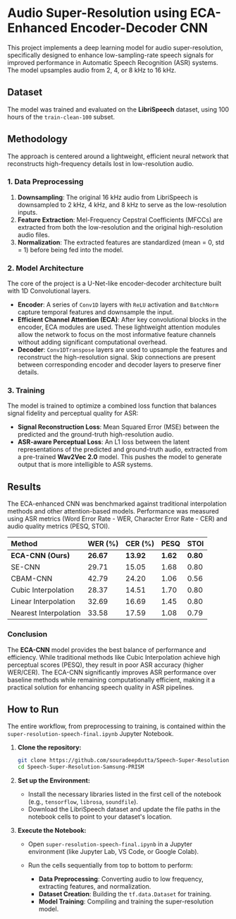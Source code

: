 # Audio Super-Resolution using ECA-Enhanced Encoder-Decoder CNN

This project implements a deep learning model for audio super-resolution, specifically designed to enhance low-sampling-rate speech signals for improved performance in Automatic Speech Recognition (ASR) systems. The model upsamples audio from 2, 4, or 8 kHz to 16 kHz.



## Dataset

The model was trained and evaluated on the **LibriSpeech** dataset, using 100 hours of the `train-clean-100` subset.



## Methodology

The approach is centered around a lightweight, efficient neural network that reconstructs high-frequency details lost in low-resolution audio.

### 1. Data Preprocessing

1. **Downsampling**: The original 16 kHz audio from LibriSpeech is downsampled to 2 kHz, 4 kHz, and 8 kHz to serve as the low-resolution inputs.
2. **Feature Extraction**: Mel-Frequency Cepstral Coefficients (MFCCs) are extracted from both the low-resolution and the original high-resolution audio files.
3. **Normalization**: The extracted features are standardized (mean = 0, std = 1) before being fed into the model.

### 2. Model Architecture

The core of the project is a U-Net-like encoder-decoder architecture built with 1D Convolutional layers.

* **Encoder**: A series of `Conv1D` layers with `ReLU` activation and `BatchNorm` capture temporal features and downsample the input.
* **Efficient Channel Attention (ECA)**: After key convolutional blocks in the encoder, ECA modules are used. These lightweight attention modules allow the network to focus on the most informative feature channels without adding significant computational overhead.
* **Decoder**: `Conv1DTranspose` layers are used to upsample the features and reconstruct the high-resolution signal. Skip connections are present between corresponding encoder and decoder layers to preserve finer details.

### 3. Training

The model is trained to optimize a combined loss function that balances signal fidelity and perceptual quality for ASR:

* **Signal Reconstruction Loss**: Mean Squared Error (MSE) between the predicted and the ground-truth high-resolution audio.
* **ASR-aware Perceptual Loss**: An L1 loss between the latent representations of the predicted and ground-truth audio, extracted from a pre-trained **Wav2Vec 2.0** model. This pushes the model to generate output that is more intelligible to ASR systems.



## Results

The ECA-enhanced CNN was benchmarked against traditional interpolation methods and other attention-based models. Performance was measured using ASR metrics (Word Error Rate - WER, Character Error Rate - CER) and audio quality metrics (PESQ, STOI).

| Method | WER (%) | CER (%) | PESQ | STOI |
| :--- | :--- | :--- | :--- | :--- |
| **ECA-CNN (Ours)** | **26.67** | **13.92** | **1.62** | **0.80** |
| SE-CNN | 29.71 | 15.05 | 1.68 | 0.80 |
| CBAM-CNN | 42.79 | 24.20 | 1.06 | 0.56 |
| Cubic Interpolation| 28.37 | 14.51 | 1.70 | 0.80 |
| Linear Interpolation| 32.69 | 16.69 | 1.45 | 0.80 |
| Nearest Interpolation| 33.58 | 17.59 | 1.08 | 0.79 |


### Conclusion

The **ECA-CNN** model provides the best balance of performance and efficiency. While traditional methods like Cubic Interpolation achieve high perceptual scores (PESQ), they result in poor ASR accuracy (higher WER/CER). The ECA-CNN significantly improves ASR performance over baseline methods while remaining computationally efficient, making it a practical solution for enhancing speech quality in ASR pipelines.



## How to Run

The entire workflow, from preprocessing to training, is contained within the `super-resolution-speech-final.ipynb` Jupyter Notebook.

1. **Clone the repository:**

   ```bash
   git clone https://github.com/souradeepdutta/Speech-Super-Resolution-Samsung-PRISM.git
   cd Speech-Super-Resolution-Samsung-PRISM
   ```

2. **Set up the Environment:**

   * Install the necessary libraries listed in the first cell of the notebook (e.g., `tensorflow`, `librosa`, `soundfile`).
   * Download the LibriSpeech dataset and update the file paths in the notebook cells to point to your dataset's location.

3. **Execute the Notebook:**

   * Open `super-resolution-speech-final.ipynb` in a Jupyter environment (like Jupyter Lab, VS Code, or Google Colab).
   * Run the cells sequentially from top to bottom to perform:

     * **Data Preprocessing**: Converting audio to low frequency, extracting features, and normalization.
     * **Dataset Creation**: Building the `tf.data.Dataset` for training.
     * **Model Training**: Compiling and training the super-resolution model.

